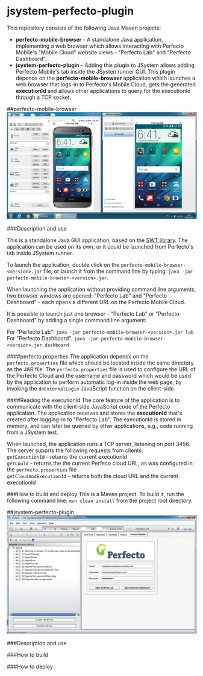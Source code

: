 # jsystem-perfecto-plugin

This repository consists of the following Java Maven projects:
* **perfecto-mobile-browser** - A standalone Java application, implementing a web browser which allows interacting with Perfecto Mobile's "Mobile Cloud" website views - "Perfecto Lab" and "Perfecto Dashboard".
* **jsystem-perfecto-plugin** - Adding this plugin to JSystem allows adding Perfecto Mobile's tab inside the JSysten runner GUI. This plugin depends on the **perfecto-mobile-browser** application which launches a web browser that logs-in to Perfecto's Mobile Cloud, gets the generated **executionId** and allows other applications to query for the executionId through a TCP socket.

##perfecto-mobile-browser
![Perfecto Mobile "Lab" and "Dashboard" browsers](https://github.com/ronyb/jsystem-perfecto-plugin/blob/master/images/perfecto_browsers.png)

###Description and use

This is a standalone Java GUI application, based on the [SWT library](https://www.eclipse.org/swt/). The application can be used on its own, or it could be launched from Perfecto's tab inside JSystem runner.

To launch the application, double click on the `perfecto-mobile-browser-<version>.jar` file, or launch it from the command line by typing: `java -jar perfecto-mobile-browser-<version>.jar`.

When launching the application without providing command line arguments, two browser windows are opened: "Perfecto Lab" and "Perfecto Dashboard" - each opens a different URL on the Perfecto Mobile Cloud.

It is possible to launch just one browser - "Perfecto Lab" or "Perfecto Dashboard" by adding a single command line argument:

For "Perfecto Lab": `java -jar perfecto-mobile-browser-<version>.jar lab`<br/>
For "Perfecto Dashboard": `java -jar perfecto-mobile-browser-<version>.jar dashboard`

####perfecto.properties
The application depends on the `perfecto.properties` file which should be located inside the same directory as the JAR file.
The `perfecto.properties` file is used to configure the URL of the Perfecto Cloud and the username and password which would be used by the application to perform automatic log-in inside the web page, by invoking the `doExternalLogin` JavaScript function on the client-side.

####Reading the executionId
The core feature of the application is to communicate with the client-side JavaScript code of the Perfecto application. The application receives and stores the **executionId** that's created after logging-in to "Perfecto Lab". The executionId is stored in memory, and can later be queried by other applications, e.g., code running from a JSystem test.

When launched, the application runs a TCP server, listening on port 3456. The server supprts the following requests from clients:<br>
`getExecutionId` - returns the current executionId<br>
`getCould` - returns the the current Perfeco cloud URL, as was configured in the `perfecto.properties` file<br>
`getCloudAndExecutionId` - returns both the cloud URL and the current executionId

###How to build and deploy
This is a Maven project. To build it, run the following command line: `mvn clean install` from the project root directory.


##jsystem-perfecto-plugin
![JSystem Perfecto Mobile Tab](https://github.com/ronyb/jsystem-perfecto-plugin/blob/master/images/jsystem_perfecto_tab.png)

###Description and use

###How to build

###How to deploy
